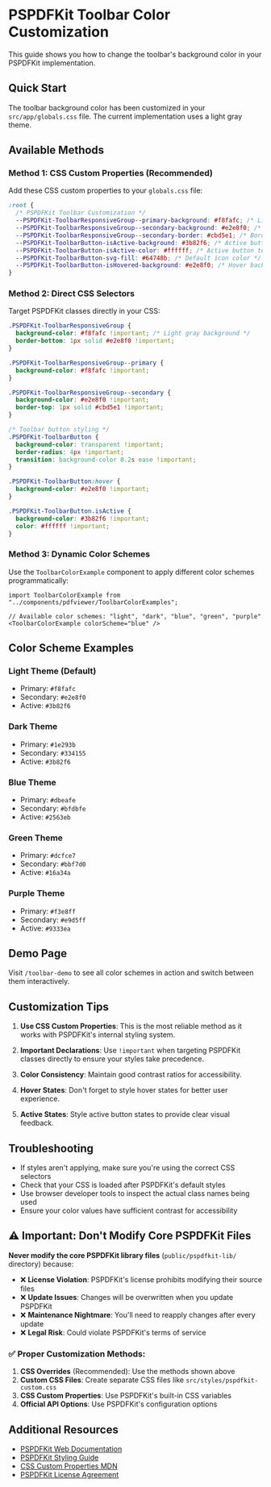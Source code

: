 # PSPDFKit Toolbar Color Customization

This guide shows you how to change the toolbar's background color in your PSPDFKit implementation.

## Quick Start

The toolbar background color has been customized in your `src/app/globals.css` file. The current implementation uses a light gray theme.

## Available Methods

### Method 1: CSS Custom Properties (Recommended)

Add these CSS custom properties to your `globals.css` file:

```css
:root {
  /* PSPDFKit Toolbar Customization */
  --PSPDFKit-ToolbarResponsiveGroup--primary-background: #f8fafc; /* Light gray background */
  --PSPDFKit-ToolbarResponsiveGroup--secondary-background: #e2e8f0; /* Slightly darker for secondary toolbar */
  --PSPDFKit-ToolbarResponsiveGroup--secondary-border: #cbd5e1; /* Border color */
  --PSPDFKit-ToolbarButton-isActive-background: #3b82f6; /* Active button background (blue) */
  --PSPDFKit-ToolbarButton-isActive-color: #ffffff; /* Active button text color */
  --PSPDFKit-ToolbarButton-svg-fill: #64748b; /* Default icon color */
  --PSPDFKit-ToolbarButton-isHovered-background: #e2e8f0; /* Hover background */
}
```

### Method 2: Direct CSS Selectors

Target PSPDFKit classes directly in your CSS:

```css
.PSPDFKit-ToolbarResponsiveGroup {
  background-color: #f8fafc !important; /* Light gray background */
  border-bottom: 1px solid #e2e8f0 !important;
}

.PSPDFKit-ToolbarResponsiveGroup--primary {
  background-color: #f8fafc !important;
}

.PSPDFKit-ToolbarResponsiveGroup--secondary {
  background-color: #e2e8f0 !important;
  border-top: 1px solid #cbd5e1 !important;
}

/* Toolbar button styling */
.PSPDFKit-ToolbarButton {
  background-color: transparent !important;
  border-radius: 4px !important;
  transition: background-color 0.2s ease !important;
}

.PSPDFKit-ToolbarButton:hover {
  background-color: #e2e8f0 !important;
}

.PSPDFKit-ToolbarButton.isActive {
  background-color: #3b82f6 !important;
  color: #ffffff !important;
}
```

### Method 3: Dynamic Color Schemes

Use the `ToolbarColorExample` component to apply different color schemes programmatically:

```tsx
import ToolbarColorExample from "../components/pdfviewer/ToolbarColorExamples";

// Available color schemes: "light", "dark", "blue", "green", "purple"
<ToolbarColorExample colorScheme="blue" />
```

## Color Scheme Examples

### Light Theme (Default)
- Primary: `#f8fafc`
- Secondary: `#e2e8f0`
- Active: `#3b82f6`

### Dark Theme
- Primary: `#1e293b`
- Secondary: `#334155`
- Active: `#3b82f6`

### Blue Theme
- Primary: `#dbeafe`
- Secondary: `#bfdbfe`
- Active: `#2563eb`

### Green Theme
- Primary: `#dcfce7`
- Secondary: `#bbf7d0`
- Active: `#16a34a`

### Purple Theme
- Primary: `#f3e8ff`
- Secondary: `#e9d5ff`
- Active: `#9333ea`

## Demo Page

Visit `/toolbar-demo` to see all color schemes in action and switch between them interactively.

## Customization Tips

1. **Use CSS Custom Properties**: This is the most reliable method as it works with PSPDFKit's internal styling system.

2. **Important Declarations**: Use `!important` when targeting PSPDFKit classes directly to ensure your styles take precedence.

3. **Color Consistency**: Maintain good contrast ratios for accessibility.

4. **Hover States**: Don't forget to style hover states for better user experience.

5. **Active States**: Style active button states to provide clear visual feedback.

## Troubleshooting

- If styles aren't applying, make sure you're using the correct CSS selectors
- Check that your CSS is loaded after PSPDFKit's default styles
- Use browser developer tools to inspect the actual class names being used
- Ensure your color values have sufficient contrast for accessibility

## ⚠️ Important: Don't Modify Core PSPDFKit Files

**Never modify the core PSPDFKit library files** (`public/pspdfkit-lib/` directory) because:

- ❌ **License Violation**: PSPDFKit's license prohibits modifying their source files
- ❌ **Update Issues**: Changes will be overwritten when you update PSPDFKit
- ❌ **Maintenance Nightmare**: You'll need to reapply changes after every update
- ❌ **Legal Risk**: Could violate PSPDFKit's terms of service

### ✅ Proper Customization Methods:

1. **CSS Overrides** (Recommended): Use the methods shown above
2. **Custom CSS Files**: Create separate CSS files like `src/styles/pspdfkit-custom.css`
3. **CSS Custom Properties**: Use PSPDFKit's built-in CSS variables
4. **Official API Options**: Use PSPDFKit's configuration options

## Additional Resources

- [PSPDFKit Web Documentation](https://pspdfkit.com/web/)
- [PSPDFKit Styling Guide](https://pspdfkit.com/guides/web/current/features/styling/)
- [CSS Custom Properties MDN](https://developer.mozilla.org/en-US/docs/Web/CSS/Using_CSS_custom_properties)
- [PSPDFKit License Agreement](https://pspdfkit.com/legal/) 